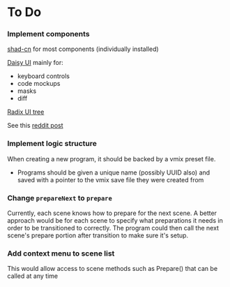 # To Do

### Implement components

[shad-cn](https://www.shadcn-vue.com/) for most components (individually installed)

[Daisy UI](https://daisyui.com/) mainly for:

- keyboard controls
- code mockups
- masks
- diff

[Radix UI tree](https://www.radix-vue.com/components/tree.html)

See this [reddit post](https://www.reddit.com/r/vuejs/comments/18ecyja/vue_ui_kitscomponent_libraries/?rdt=37912)

### Implement logic structure

When creating a new program, it should be backed by a vmix preset file.

- Programs should be given a unique name (possibly UUID also) and saved with a pointer to the vmix save file they were created from

### Change `prepareNext` to `prepare`

Currently, each scene knows how to prepare for the next scene. A better approach would be for each scene to specify what preparations it needs in order to be transitioned to correctly. The program could then call the next scene's prepare portion after transition to make sure it's setup.

### Add context menu to scene list

This would allow access to scene methods such as Prepare() that can be called at any time
